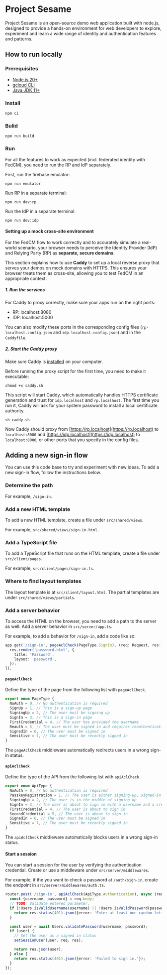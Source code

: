# Project Sesame

Project Sesame is an open-source demo web application built with node.js,
designed to provide a hands-on environment for web developers to explore,
experiment and learn a wide range of identity and authentication features and
patterns.

## How to run locally

### Prerequisites

* [Node.js 20+](https://nodejs.org/)
* [gcloud CLI](https://cloud.google.com/sdk/docs/install)
* [Java JDK 11+](https://jdk.java.net/)

### Install

```shell
npm ci
```

### Bulid

```shell
npm run build
```

### Run

For all the features to work as expected (incl. federated identity with FedCM), you need to run the RP and IdP separately.

First, run the firebase emulator:
```shell
npm run emulator
```

Run RP in a separate terminal:
```shell
npm run dev:rp
```

Run the IdP in a separate terminal:
```shell
npm run dev:idp
```

#### Setting up a mock cross-site environment 

For the FedCM flow to work correctly and to accurately simulate a real-world scenario, your browser needs to perceive the Identity Provider (IdP) and Relying Party (RP) as **separate, secure domains**. 

This section explains how to use **Caddy** to set up a local reverse proxy that serves your demos on mock domains with HTTPS. This ensures your browser treats them as cross-site, allowing you to test FedCM in an appropriate context.

##### 1. Run the services 
For Caddy to proxy correctly, make sure your apps run on the right ports:

* RP: localhost:8080
* IDP: localhost:5000


You can also modify these ports in the corresponding config files (`rp-localhost.config.json` and `idp-localhost.config.json`) and in the `Caddyfile`.

##### 2. Start the Caddy proxy

Make sure Caddy is [installed](https://caddyserver.com/docs/install) on your computer.

Before running the proxy script for the first time, you need to make it executable:
```shell
chmod +x caddy.sh
```

This script will start Caddy, which automatically handles HTTPS certificate generation and trust for `idp.localhost` and `rp.localhost`. The first time you run it, Caddy will ask for your system password to install a local certificate authority.

```shell
sh caddy.sh
```

Now Caddy should proxy from [https://rp.localhost](https://rp.localhost) to `localhost:8080` and [https://idp.localhost](https://idp.localhost) to `localhost:8000`, or other ports that you specify in the config files.

## Adding a new sign-in flow

You can use this code base to try and experiment with new ideas. To add a new
sign-in flow, follow the instructions below.

### Determine the path

For example, `/sign-in`.

### Add a new HTML template

To add a new HTML template, create a file under `src/shared/views`.

For example, `src/shared/views/sign-in.html`.

### Add a TypeScript file

To add a TypeScript file that runs on the HTML template, create a file under
`src/client/pages`.

For example, `src/client/pages/sign-in.ts`.

### Where to find layout templates

The layout template is at `src/client/layout.html`. The partial templates are
under `src/shared/views/partials`.

### Add a server behavior

To access the HTML on the browser, you need to add a path to the server as well.
Add a server behavior in `src/server/app.ts`.

For example, to add a behavior for `/sign-in`, add a code like so:

```ts
app.get('/sign-in', pageAclCheck(PageType.SignIn), (req: Request, res: Response)) => {
  res.render('password.html', {
    title: 'Password',
    layout: 'password',
  });
});
```

#### `pageAclCheck`

Define the type of the page from the following list with `pageAclCheck`.

```ts
export enum PageType {
  NoAuth = 0, // No authentication is required
  SignUp = 1, // This is a sign-up page
  SigningUp = 2, // The user must be signing up
  SignIn = 3, // This is a sign-in page
  FirstCredential = 4, // The user has provided the username
  Reauth = 5, // The user must be signed in and requires reauthentication
  SignedIn = 6, // The user must be signed in
  Sensitive = 7, // The user must be recently signed in
}
```

The `pageAclCheck` middleware automatically redirects users in a wrong sign-in status.

#### `apiAclCheck`

Define the type of the API from the following list with `apiAclCheck`.

```ts
export enum ApiType {
  NoAuth = 0, // No authentication is required
  PasskeyRegistration = 1, // The user is either signing-up, signed-in or upgrading
  SigningUp = 2, // The user is in the middle of signing up
  SignIn = 3, // The user is about to sign in with a username and a credential
  FirstCredential = 4, // The user is about to sign in
  SecondCredential = 5, // The user is about to sign in
  SignedIn = 6, // The user must be signed in
  Sensitive = 7, // The user must be recently signed in
}
```

The `apiAclCheck` middleware automatically blocks users in a wrong sign-in status.

#### Start a session

You can start a session for the user by verifying the authentication credential.
Create or use a middleware under `src/server/middlewares`.

For example, if the you want to check a password at `/auth/sign-in`, create the
endpoint in `src/server/middlewares/auth.ts`.

```ts
router.post('/sign-in', apiAclCheck(ApiType.Authentication), async (req: Request, res: Response) => {
  const {username, password} = req.body;
  // TODO: Validate entered parameter.
  if (!Users.isValidUsername(username) || !Users.isValidPassword(password)) {
    return res.status(401).json({error: 'Enter at least one random letter.'});
  }

  const user = await Users.validatePassword(username, password);
  if (user) {
    // Set the user as a signed in status
    setSessionUser(user, req, res);

    return res.json(user);
  } else {
    return res.status(401).json({error: 'Failed to sign in.'});
  }
});
```
